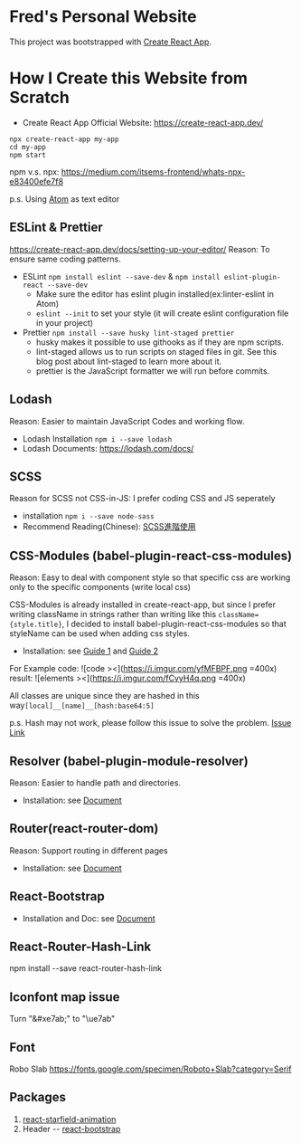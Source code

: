 # Fred's Personal Website

This project was bootstrapped with [Create React App](https://github.com/facebook/create-react-app).

# How I Create this Website from Scratch
- Create React App
Official Website: https://create-react-app.dev/
```
npx create-react-app my-app
cd my-app
npm start
```
npm v.s. npx: https://medium.com/itsems-frontend/whats-npx-e83400efe7f8

p.s. Using [Atom](https://atom.io/) as text editor


ESLint & Prettier
---
https://create-react-app.dev/docs/setting-up-your-editor/
Reason: To ensure same coding patterns.
- ESLint `npm install eslint --save-dev` & `npm install eslint-plugin-react --save-dev`
    - Make sure the editor has eslint plugin installed(ex:linter-eslint in Atom)
    - `eslint --init` to set your style (it will create eslint configuration file in your project)
- Prettier `npm install --save husky lint-staged prettier`
    - husky makes it possible to use githooks as if they are npm scripts.
    - lint-staged allows us to run scripts on staged files in git. See this blog post about lint-staged to learn more about it.
    - prettier is the JavaScript formatter we will run before commits.

Lodash
---
Reason: Easier to maintain JavaScript Codes and working flow.
- Lodash Installation `npm i --save lodash`
- Lodash Documents: https://lodash.com/docs/

SCSS
---
Reason for SCSS not CSS-in-JS: I prefer coding CSS and JS seperately
- installation `npm i --save node-sass`
- Recommend Reading(Chinese): [SCSS進階使用](https://medium.com/d-d-mag/%E4%BD%A0%E5%8F%AF%E8%83%BD%E4%B8%8D%E7%9F%A5%E9%81%93%E7%9A%84-sass-%E6%8A%80%E5%B7%A7-c97d4d5e0fc4)

CSS-Modules (babel-plugin-react-css-modules)
---
Reason: Easy to deal with component style so that specific css are working only to the specific components (write local css)

CSS-Modules is already installed in create-react-app, but since I prefer writing className in strings rather than writing like this `className={style.title}`, I decided to install babel-plugin-react-css-modules so that styleName can be used when adding css styles.

- Installation: see [Guide 1](https://blog.esunr.xyz/2020/04/%E5%9C%A8React%E4%B8%AD%E4%BD%BF%E7%94%A8%E6%9B%B4%E5%A5%BD%E7%9A%84CSS-Modules/#2-2-%E4%BF%AE%E6%94%B9-babel-%E9%85%8D%E7%BD%AE) and [Guide 2](https://daihaoxin.github.io/post/bb9071c9.html)

For Example
code:
![code ><](https://i.imgur.com/yfMFBPF.png =400x)
result:
![elements ><](https://i.imgur.com/fCvyH4q.png =400x)

All classes are unique since they are hashed in this way`[local]__[name]__[hash:base64:5]`

p.s. Hash may not work, please follow this issue to solve the problem. [Issue Link](https://github.com/gajus/babel-plugin-react-css-modules/issues/291)

Resolver (babel-plugin-module-resolver)
---
Reason: Easier to handle path and directories.
- Installation: see [Document](https://www.npmjs.com/package/babel-plugin-module-resolver)

Router(react-router-dom)
---
Reason: Support routing in different pages
- Installation: see [Document](https://reactrouter.com/web/api/HashRouter)

React-Bootstrap
---

- Installation and Doc: see [Document](https://react-bootstrap.github.io/)

React-Router-Hash-Link
---
npm install --save react-router-hash-link


Iconfont map issue
---
Turn "\&#xe7ab;" to "\ue7ab"

Font
---
Robo Slab
https://fonts.google.com/specimen/Roboto+Slab?category=Serif

Packages
---
1. [react-starfield-animation](https://github.com/transitive-bullshit/react-starfield-animation)
2. Header -- [react-bootstrap](https://react-bootstrap.github.io/)
